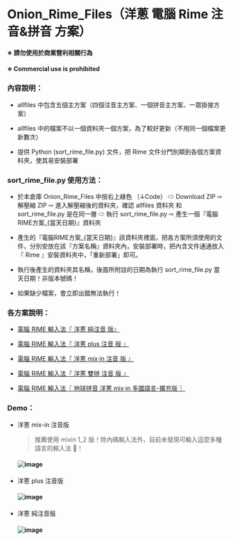 # Onion_Rime_Files（洋蔥 電腦 Rime 注音&拼音 方案）

####  ※ 請勿使用於商業營利相關行為
####  ※ Commercial use is prohibited

### 內容說明：
- allfiles 中包含五個主方案（四個注音主方案、一個拼音主方案、一眾掛接方案）

- allfiles 中的檔案不以一個資料夾一個方案，為了較好更新（不用同一個檔案更新數次）

- 提供 Python (sort_rime_file.py) 文件，把 Rime 文件分門別類到各個方案資料夾，使其易安裝部署

### sort_rime_file.py 使用方法：
- 於本倉庫 Onion_Rime_Files 中按右上綠色 〔↓Code〕 ⇨ Download ZIP ⇨ 解壓縮 ZIP ⇨ 進入解壓縮後的資料夾，確認 allfiles 資料夾 和 sort_rime_file.py 是在同一層 ⇨ 執行 sort_rime_file.py ⇨ 產生一個『電腦RIME方案_{當天日期}』資料夾

- 產生的『電腦RIME方案_{當天日期}』該資料夾裡面，把各方案所須使用的文件，分別安放在該『方案名稱』資料夾內，安裝部署時，把內含文件通通放入『 Rime 』安裝資料夾中，「重新部署」即可。

- 執行後產生的資料夾其名稱，後面所附註的日期為執行 sort_rime_file.py 當天日期！非版本號碼！

- 如果缺少檔案，會立即出錯無法執行！

### 各方案說明：

- [電腦 RIME 輸入法『 洋蔥 純注音 版』](https://deltazone.pixnet.net/blog/post/264319309)

- [電腦 RIME 輸入法『 洋蔥 plus 注音 版 』](https://deltazone.pixnet.net/blog/post/343650692)

- [電腦 RIME 輸入法『 洋蔥 mix‧in 注音 版 』](https://deltazone.pixnet.net/blog/post/347368709)

- [電腦 RIME 輸入法『 洋蔥 雙拼 注音 版 』](https://deltazone.pixnet.net/blog/post/359775341)

- [電腦 RIME 輸入法〖 地球拼音 洋蔥 mix‧in 多國語言-擴充版 〗](https://deltazone.pixnet.net/blog/post/353697089)

### Demo：
- 洋蔥 mix-in 注音版

  > 推薦使用 mixin 1_2 版！除內碼輸入法外，目前未發現可輸入這麼多種語言的輸入法 🤗！
  
  #### ![image](https://github.com/oniondelta/Onion_Rime_Files/blob/master/demo_mixin.gif)
- 洋蔥 plus 注音版
  #### ![image](https://github.com/oniondelta/Onion_Rime_Files/blob/master/demo_plus.gif)
- 洋蔥 純注音版
  #### ![image](https://github.com/oniondelta/Onion_Rime_Files/blob/master/demo_pure.gif)
